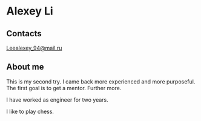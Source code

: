 # Alexey Li #

## Contacts ##
<Leealexey_94@mail.ru>

## About me ##
This is my second try. I came back more experienced and more purposeful. The first goal is to get a mentor. Further more.

I have worked as engineer for two years.

I like to play chess.

